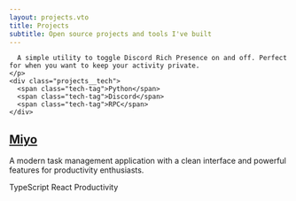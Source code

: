 ```yaml
---
layout: projects.vto
title: Projects
subtitle: Open source projects and tools I've built
---
```


      A simple utility to toggle Discord Rich Presence on and off. Perfect for when you want to keep your activity private.
    </p>
    <div class="projects__tech">
      <span class="tech-tag">Python</span>
      <span class="tech-tag">Discord</span>
      <span class="tech-tag">RPC</span>
    </div>

  </article>

  <article class="projects__item">
    <h2 class="projects__title">
      <a class="link" href="/projects/miyo">Miyo</a>
    </h2>
    <p class="projects__description">
      A modern task management application with a clean interface and powerful features for productivity enthusiasts.
    </p>
    <div class="projects__tech">
      <span class="tech-tag">TypeScript</span>
      <span class="tech-tag">React</span>
      <span class="tech-tag">Productivity</span>
    </div>
  </article>
</div>
